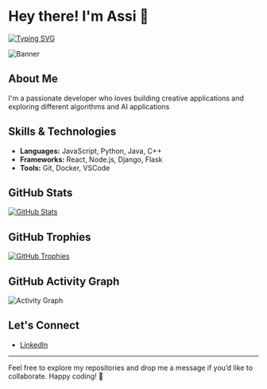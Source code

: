 # Hey there! I'm Assi 👋

[![Typing SVG](https://readme-typing-svg.herokuapp.com?lines=Welcome+to+my+GitHub+Profile;I+love+coding+and+designing+cool+animations)](https://git.io/typing-svg)

![Banner](https://media.giphy.com/media/26ufdipQqU2lhNA4g/giphy.gif)

## About Me
I'm a passionate developer who loves building creative applications and exploring different algorithms and AI applications

## Skills & Technologies
- **Languages:** JavaScript, Python, Java, C++
- **Frameworks:** React, Node.js, Django, Flask
- **Tools:** Git, Docker, VSCode

## GitHub Stats
[![GitHub Stats](https://github-readme-stats.vercel.app/api?username=Aassi1&show_icons=true&theme=radical)](https://github.com/Aassi1)

## GitHub Trophies
[![GitHub Trophies](https://github-profile-trophy.vercel.app/?username=Aassi1&theme=onedark)](https://github.com/Aassi1)

## GitHub Activity Graph
![Activity Graph](https://github-readme-activity-graph.vercel.app/graph?username=Aassi1&theme=react-dark)



## Let's Connect
- [LinkedIn](www.linkedin.com/in/assi-assi-491470212)

---

Feel free to explore my repositories and drop me a message if you’d like to collaborate. Happy coding! 🚀

<!---
Aassi1/Aassi1 is a ✨ special ✨ repository because its `README.md` (this file) appears on your GitHub profile.
You can click the Preview link to take a look at your changes.
--->
